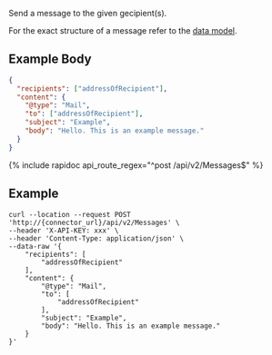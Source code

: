 Send a message to the given gecipient(s).

For the exact structure of a message refer to the [data model](/integrate/data-model-overview#message).

## Example Body

```json
{
  "recipients": ["addressOfRecipient"],
  "content": {
    "@type": "Mail",
    "to": ["addressOfRecipient"],
    "subject": "Example",
    "body": "Hello. This is an example message."
  }
}
```

{% include rapidoc api_route_regex="^post /api/v2/Messages$" %}

## Example

```shell
curl --location --request POST 'http://{connector_url}/api/v2/Messages' \
--header 'X-API-KEY: xxx' \
--header 'Content-Type: application/json' \
--data-raw '{
    "recipients": [
        "addressOfRecipient"
    ],
    "content": {
        "@type": "Mail",
        "to": [
            "addressOfRecipient"
        ],
        "subject": "Example",
        "body": "Hello. This is an example message."
    }
}'
```
